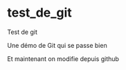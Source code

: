 # test_de_git
Test de git

Une démo de Git qui se passe bien

Et maintenant on modifie depuis github
